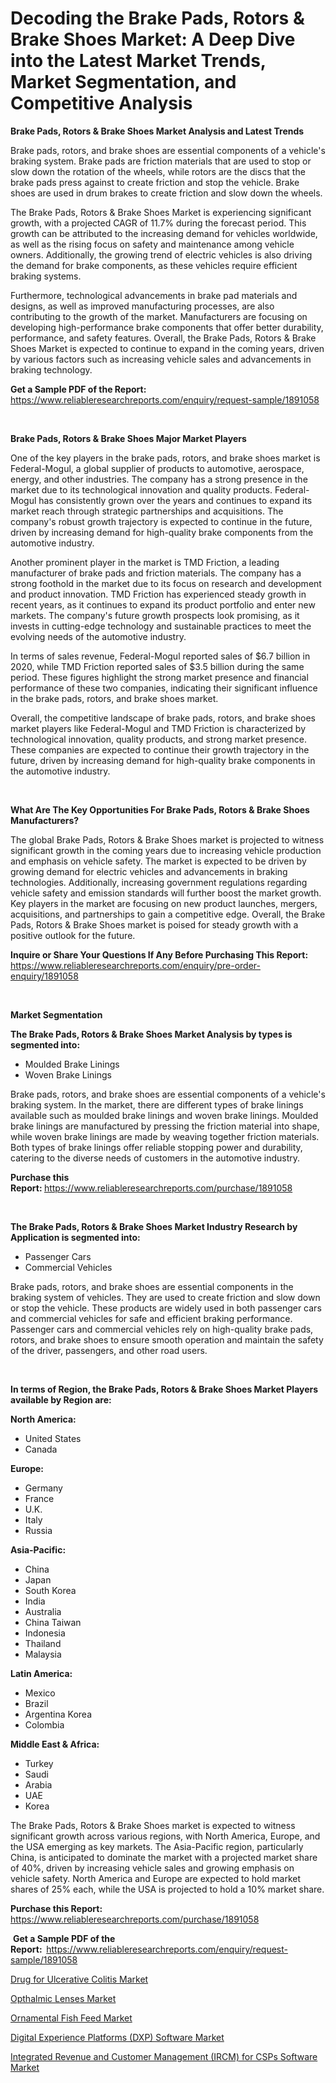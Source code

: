<p><h1>Decoding the Brake Pads, Rotors & Brake Shoes Market: A Deep Dive into the Latest Market Trends, Market Segmentation, and Competitive Analysis</h1></p><p><strong>Brake Pads, Rotors & Brake Shoes Market Analysis and Latest Trends</strong></p>
<p><p>Brake pads, rotors, and brake shoes are essential components of a vehicle's braking system. Brake pads are friction materials that are used to stop or slow down the rotation of the wheels, while rotors are the discs that the brake pads press against to create friction and stop the vehicle. Brake shoes are used in drum brakes to create friction and slow down the wheels.</p><p>The Brake Pads, Rotors & Brake Shoes Market is experiencing significant growth, with a projected CAGR of 11.7% during the forecast period. This growth can be attributed to the increasing demand for vehicles worldwide, as well as the rising focus on safety and maintenance among vehicle owners. Additionally, the growing trend of electric vehicles is also driving the demand for brake components, as these vehicles require efficient braking systems.</p><p>Furthermore, technological advancements in brake pad materials and designs, as well as improved manufacturing processes, are also contributing to the growth of the market. Manufacturers are focusing on developing high-performance brake components that offer better durability, performance, and safety features. Overall, the Brake Pads, Rotors & Brake Shoes Market is expected to continue to expand in the coming years, driven by various factors such as increasing vehicle sales and advancements in braking technology.</p></p>
<p><strong>Get a Sample PDF of the Report:&nbsp;</strong> <a href="https://www.reliableresearchreports.com/enquiry/request-sample/1891058">https://www.reliableresearchreports.com/enquiry/request-sample/1891058</a></p>
<p>&nbsp;</p>
<p><strong>Brake Pads, Rotors & Brake Shoes Major Market Players</strong></p>
<p><p>One of the key players in the brake pads, rotors, and brake shoes market is Federal-Mogul, a global supplier of products to automotive, aerospace, energy, and other industries. The company has a strong presence in the market due to its technological innovation and quality products. Federal-Mogul has consistently grown over the years and continues to expand its market reach through strategic partnerships and acquisitions. The company's robust growth trajectory is expected to continue in the future, driven by increasing demand for high-quality brake components from the automotive industry.</p><p>Another prominent player in the market is TMD Friction, a leading manufacturer of brake pads and friction materials. The company has a strong foothold in the market due to its focus on research and development and product innovation. TMD Friction has experienced steady growth in recent years, as it continues to expand its product portfolio and enter new markets. The company's future growth prospects look promising, as it invests in cutting-edge technology and sustainable practices to meet the evolving needs of the automotive industry.</p><p>In terms of sales revenue, Federal-Mogul reported sales of $6.7 billion in 2020, while TMD Friction reported sales of $3.5 billion during the same period. These figures highlight the strong market presence and financial performance of these two companies, indicating their significant influence in the brake pads, rotors, and brake shoes market.</p><p>Overall, the competitive landscape of brake pads, rotors, and brake shoes market players like Federal-Mogul and TMD Friction is characterized by technological innovation, quality products, and strong market presence. These companies are expected to continue their growth trajectory in the future, driven by increasing demand for high-quality brake components in the automotive industry.</p></p>
<p>&nbsp;</p>
<p><strong>What Are The Key Opportunities For Brake Pads, Rotors & Brake Shoes Manufacturers?</strong></p>
<p><p>The global Brake Pads, Rotors & Brake Shoes market is projected to witness significant growth in the coming years due to increasing vehicle production and emphasis on vehicle safety. The market is expected to be driven by growing demand for electric vehicles and advancements in braking technologies. Additionally, increasing government regulations regarding vehicle safety and emission standards will further boost the market growth. Key players in the market are focusing on new product launches, mergers, acquisitions, and partnerships to gain a competitive edge. Overall, the Brake Pads, Rotors & Brake Shoes market is poised for steady growth with a positive outlook for the future.</p></p>
<p><strong>Inquire or Share Your Questions If Any Before Purchasing This Report:</strong> <a href="https://www.reliableresearchreports.com/enquiry/pre-order-enquiry/1891058">https://www.reliableresearchreports.com/enquiry/pre-order-enquiry/1891058</a></p>
<p>&nbsp;</p>
<p><strong>Market Segmentation</strong></p>
<p><strong>The Brake Pads, Rotors & Brake Shoes Market Analysis by types is segmented into:</strong></p>
<p><ul><li>Moulded Brake Linings</li><li>Woven Brake Linings</li></ul></p>
<p><p>Brake pads, rotors, and brake shoes are essential components of a vehicle's braking system. In the market, there are different types of brake linings available such as moulded brake linings and woven brake linings. Moulded brake linings are manufactured by pressing the friction material into shape, while woven brake linings are made by weaving together friction materials. Both types of brake linings offer reliable stopping power and durability, catering to the diverse needs of customers in the automotive industry.</p></p>
<p><strong>Purchase this Report:&nbsp;</strong><a href="https://www.reliableresearchreports.com/purchase/1891058">https://www.reliableresearchreports.com/purchase/1891058</a></p>
<p>&nbsp;</p>
<p><strong>The Brake Pads, Rotors & Brake Shoes Market Industry Research by Application is segmented into:</strong></p>
<p><ul><li>Passenger Cars</li><li>Commercial Vehicles</li></ul></p>
<p><p>Brake pads, rotors, and brake shoes are essential components in the braking system of vehicles. They are used to create friction and slow down or stop the vehicle. These products are widely used in both passenger cars and commercial vehicles for safe and efficient braking performance. Passenger cars and commercial vehicles rely on high-quality brake pads, rotors, and brake shoes to ensure smooth operation and maintain the safety of the driver, passengers, and other road users.</p></p>
<p>&nbsp;</p>
<p><strong>In terms of Region, the Brake Pads, Rotors & Brake Shoes Market Players available by Region are:</strong></p>
<p>
    <p> <strong> North America: </strong>
        <ul>
            <li>United States</li>
            <li>Canada</li>
        </ul>
        </p> 
    <p> <strong> Europe: </strong>
        <ul>
            <li>Germany</li>
            <li>France</li>
            <li>U.K.</li>
            <li>Italy</li>
            <li>Russia</li>
        </ul>
        </p> 
    <p> <strong> Asia-Pacific: </strong>
        <ul>
            <li>China</li>
            <li>Japan</li>
            <li>South Korea</li>
            <li>India</li>
            <li>Australia</li>
            <li>China Taiwan</li>
            <li>Indonesia</li>
            <li>Thailand</li>
            <li>Malaysia</li>
        </ul>
        </p> 
    <p> <strong> Latin America: </strong>
        <ul>
            <li>Mexico</li>
            <li>Brazil</li>
            <li>Argentina Korea</li>
            <li>Colombia</li>
        </ul>
        </p> 
    <p> <strong> Middle East & Africa: </strong>
        <ul>
            <li>Turkey</li>
            <li>Saudi</li>
            <li>Arabia</li>
            <li>UAE</li>
            <li>Korea</li>
        </ul>
    </p>
    </p>
<p><p>The Brake Pads, Rotors & Brake Shoes market is expected to witness significant growth across various regions, with North America, Europe, and the USA emerging as key markets. The Asia-Pacific region, particularly China, is anticipated to dominate the market with a projected market share of 40%, driven by increasing vehicle sales and growing emphasis on vehicle safety. North America and Europe are expected to hold market shares of 25% each, while the USA is projected to hold a 10% market share.</p></p>
<p><strong>Purchase this Report: </strong><a href="https://www.reliableresearchreports.com/purchase/1891058">https://www.reliableresearchreports.com/purchase/1891058</a></p>
<p>&nbsp;<strong>Get a Sample PDF of the Report:&nbsp;&nbsp;</strong><a href="https://www.reliableresearchreports.com/enquiry/request-sample/1891058">https://www.reliableresearchreports.com/enquiry/request-sample/1891058</a></p>
<p><strong></strong></p>
<p><p><a href="https://meowing-canidae-761.notion.site/Drug-for-Ulcerative-Colitis-Market-Offers-Provide-Insightful-Data-for-the-Time-Period-from-2024-to-2-ff8d5ef3954844449184d746fc46ab16">Drug for Ulcerative Colitis Market</a></p><p><a href="https://view.publitas.com/reportprime-1/opthalmic-lenses-market-furnish-information-about-market-size-market-share-market-dynamics-and-projections-spanning-from-2024-to-2031/">Opthalmic Lenses Market</a></p><p><a href="https://view.publitas.com/reportprime-1/ornamental-fish-feed-market-size-share-trends-analysis-report-by-material-by-type-by-end-user-by-region-and-segment-forecasts-2024-2031/">Ornamental Fish Feed Market</a></p><p><a href="https://github.com/RichRobinson5/Market-Research-Report-List-3/blob/main/digital-experience-platforms-dxp-software-market.md">Digital Experience Platforms (DXP) Software Market</a></p><p><a href="https://github.com/singletonthaxterkelliehr2df/Market-Research-Report-List-1/blob/main/integrated-revenue-and-customer-management-ircm-for-csps-software-market.md">Integrated Revenue and Customer Management (IRCM) for CSPs Software Market</a></p></p>